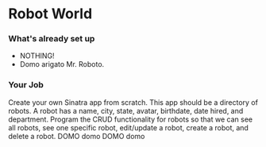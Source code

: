 # Robot World

### What's already set up

* NOTHING!
* Domo arigato Mr. Roboto.

### Your Job

Create your own Sinatra app from scratch. This app should be a directory of robots. A robot has a name, city, state, avatar, birthdate, date hired, and department. Program the CRUD functionality for robots so that we can see all robots, see one specific robot, edit/update a robot, create a robot, and delete a robot. DOMO domo DOMO domo